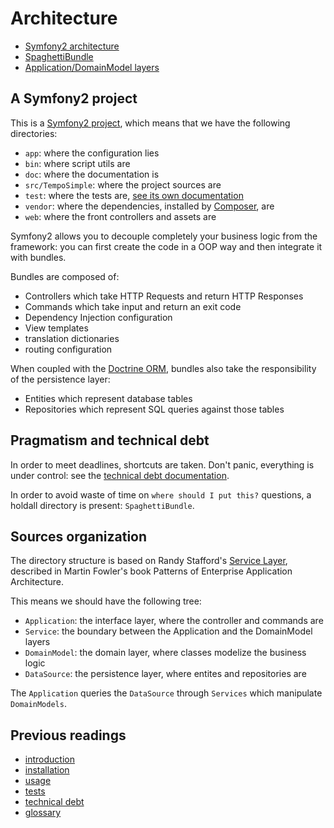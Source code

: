 # Architecture

* [Symfony2 architecture](#a-symfony2-project)
* [SpaghettiBundle](#pragmatism-and-technical-debt)
* [Application/DomainModel layers](#sources-architecture)

## A Symfony2 project

This is a [Symfony2 project](http://symfony.com/), which means that we have the
following directories:

* `app`: where the configuration lies
* `bin`: where script utils are
* `doc`: where the documentation is
* `src/TempoSimple`: where the project sources are
* `test`: where the tests are, [see its own documentation](04-tests.md)
* `vendor`: where the dependencies, installed by
  [Composer](https://getcomposer.org/), are
* `web`: where the front controllers and assets are

Symfony2 allows you to decouple completely your business logic from the
framework: you can first create the code in a OOP way and then integrate it
with bundles.

Bundles are composed of:

* Controllers which take HTTP Requests and return HTTP Responses
* Commands which take input and return an exit code
* Dependency Injection configuration
* View templates
* translation dictionaries
* routing configuration

When coupled with the [Doctrine ORM](http://www.doctrine-project.org/), bundles
also take the responsibility of the persistence layer:

* Entities which represent database tables
* Repositories which represent SQL queries against those tables

## Pragmatism and technical debt

In order to meet deadlines, shortcuts are taken. Don't panic, everything is
under control: see the [technical debt documentation](05.technical-debt.md).

In order to avoid waste of time on `where should I put this?` questions, a
holdall directory is present: `SpaghettiBundle`.

## Sources organization

The directory structure is based on Randy Stafford's
[Service Layer](http://martinfowler.com/eaaCatalog/serviceLayer.html), described
in Martin Fowler's book Patterns of Enterprise Application Architecture.

This means we should have the following tree:

* `Application`: the interface layer, where the controller and commands are
* `Service`: the boundary between the Application and the DomainModel layers
* `DomainModel`: the domain layer, where classes modelize the business logic
* `DataSource`: the persistence layer, where entites and repositories are

The `Application` queries the `DataSource` through `Services` which manipulate
`DomainModels`.

## Previous readings

* [introduction](01-introduction.md)
* [installation](02-installation.md)
* [usage](03-usage.md)
* [tests](04-tests.md)
* [technical debt](05-technical-debt.md)
* [glossary](06-glossary.md)

